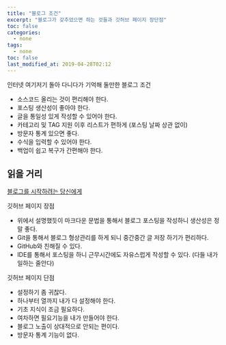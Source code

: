 ```yaml
---
title: "블로그 조건"
excerpt: "블로그가 갖추었으면 하는 것들과 깃허브 페이지 장단점"
toc: false
categories:
  - none
tags:
  - none
toc: false
last_modified_at: 2019-04-28T02:12
---
```


인터넷 여기저기 돌아 다니다가 기억해 둘만한 블로그 조건

* 소스코드 올리는 것이 편리해야 한다.
* 포스팅 생산성이 좋아야 한다.
* 글을 통일성 있게 작성할 수 있어야 한다.
* 카테고리 및 TAG 지원 이후 리스트가 편하게 (포스팅 날짜 상관 없이)
* 방문자 통계 있으면 좋다.
* 수식을 입력할 수 있어야 한다.
* 백업이 쉽고 복구가 간편해야 한다.

## 읽을 거리

[블로그를 시작하려는 당신에게](<https://cheese10yun.github.io/blog-start/>)

깃허브 페이지 장점

- 위에서 설명했듯이 마크다운 문법을 통해서 블로그 포스팅을 작성하니 생산성은 정말 좋다.
- Git을 통해서 블로그 형상관리를 하게 되니 중간중간 글 저장 하기가 편리하다.
- GitHub와 친해질 수 있다.
- IDE를 통해서 포스팅을 하니 근무시간에도 자유스럽게 작성할 수 있다. (다들 내가 일하는 줄안다)

깃허브 페이지 단점

- 설정하기 좀 귀찮다.
- 하나부터 열까지 내가 다 설정해야 한다.
- 기초 지식이 조금 필요하다.
- 여차하면 필요기능을 내가 만들어야 한다.
- 블로그 노출이 상대적으로 안되는 편이다.
- 방문자 통계 기능이 없다.